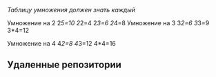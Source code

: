 *Таблицу умножения должен знать каждый*

Умножение на 2
2*5=10
2*2=4
2*3=6
2*4=8
Умножение на 3
3*2=6
3*3=9
3*4=12

Умножение на 4
4*2=8
4*3=12
4*4=16

## Удаленные репозитории